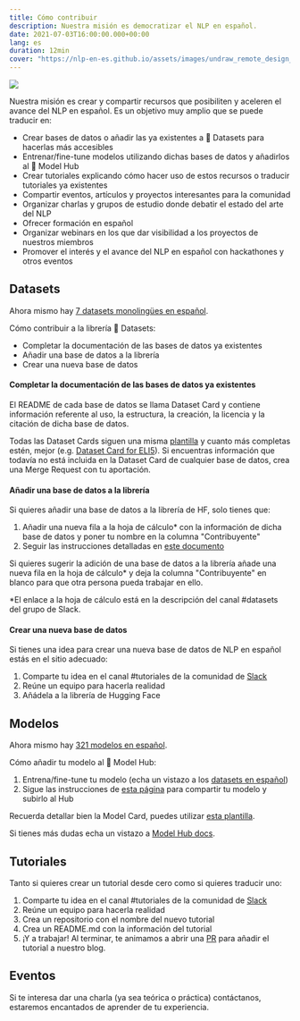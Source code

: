 ```yaml
---
title: Cómo contribuir
description: Nuestra misión es democratizar el NLP en español. 
date: 2021-07-03T16:00:00.000+00:00
lang: es
duration: 12min
cover: "https://nlp-en-es.github.io/assets/images/undraw_remote_design_team_0hp4.svg"
---
```


<div class="flex justify-center">
    <img src="https://nlp-en-es.github.io/assets/images/undraw_remote_design_team_0hp4.svg" />
</div>

Nuestra misión es crear y compartir recursos que posibiliten y aceleren el avance del NLP en español. Es un objetivo muy amplio que se puede traducir en:
- Crear bases de datos o añadir las ya existentes a 🤗 Datasets para hacerlas más accesibles
- Entrenar/fine-tune modelos utilizando dichas bases de datos y añadirlos al 🤗 Model Hub
- Crear tutoriales explicando cómo hacer uso de estos recursos o traducir tutoriales ya existentes
- Compartir eventos, artículos y proyectos interesantes para la comunidad
- Organizar charlas y grupos de estudio donde debatir el estado del arte del NLP
- Ofrecer formación en español
- Organizar webinars en los que dar visibilidad a los proyectos de nuestros miembros
- Promover el interés y el avance del NLP en español con hackathones y otros eventos

## Datasets
Ahora mismo hay [7 datasets monolingües en español](https://huggingface.co/datasets?filter=languages:es,multilinguality:monolingual).

Cómo contribuir a la librería 🤗 Datasets:
- Completar la documentación de las bases de datos ya existentes
- Añadir una base de datos a la librería
- Crear una nueva base de datos

#### Completar la documentación de las bases de datos ya existentes
El README de cada base de datos se llama Dataset Card y contiene información referente al uso, la estructura, la creación, la licencia y la citación de dicha base de datos.

Todas las Dataset Cards siguen una misma [plantilla](https://github.com/huggingface/datasets/blob/master/templates/README_guide.md) y cuanto más completas estén, mejor
(e.g. [Dataset Card for ELI5](https://github.com/huggingface/datasets/tree/master/datasets/eli5#dataset-card-for-eli5)). 
Si encuentras información que todavía no está incluida en la Dataset Card de cualquier base de datos, crea una Merge Request con tu aportación.

#### Añadir una base de datos a la librería
Si quieres añadir una base de datos a la librería de HF, solo tienes que:
1. Añadir una nueva fila a la hoja de cálculo* con la información de dicha base de datos y poner tu nombre en la columna "Contribuyente"
2. Seguir las instrucciones detalladas en [este documento](https://github.com/huggingface/datasets/blob/master/ADD_NEW_DATASET.md)

Si quieres sugerir la adición de una base de datos a la librería añade una nueva fila en la hoja de cálculo* y 
deja la columna "Contribuyente" en blanco para que otra persona pueda trabajar en ello.

*El enlace a la hoja de cálculo está en la descripción del canal #datasets del grupo de Slack.

#### Crear una nueva base de datos
Si tienes una idea para crear una nueva base de datos de NLP en español estás en el sitio adecuado:
1. Comparte tu idea en el canal #tutoriales de la comunidad de [Slack](https://join.slack.com/t/nlpenespaol/shared_invite/zt-n0cpcd87-hdAR_qiHtDcCAlCyZtwDKQ)
2. Reúne un equipo para hacerla realidad
3. Añádela a la librería de Hugging Face

## Modelos
Ahora mismo hay [321 modelos en español](https://huggingface.co/models?filter=es).

Cómo añadir tu modelo al 🤗 Model Hub:
1. Entrena/fine-tune tu modelo (echa un vistazo a los [datasets en español](https://huggingface.co/datasets?filter=languages:es,multilinguality:monolingual))
2. Sigue las instrucciones de [esta página](https://huggingface.co/transformers/model_sharing.html) para compartir tu modelo y subirlo al Hub

Recuerda detallar bien la Model Card, puedes utilizar [esta plantilla](https://github.com/huggingface/model_card).

Si tienes más dudas echa un vistazo a [Model Hub docs](https://huggingface.co/docs).


## Tutoriales
Tanto si quieres crear un tutorial desde cero como si quieres traducir uno:
1. Comparte tu idea en el canal #tutoriales de la comunidad de [Slack](http://bit.ly/nlp-en-es)
2. Reúne un equipo para hacerla realidad
3. Crea un repositorio con el nombre del nuevo tutorial
4. Crea un README.md con la información del tutorial
5. ¡Y a trabajar!
Al terminar, te animamos a abrir una [PR](https://github.com/nlp-en-es/nlp-en-es.org) para añadir el tutorial a nuestro blog.

## Eventos
Si te interesa dar una charla (ya sea teórica o práctica) contáctanos, estaremos encantados de aprender de tu experiencia.
